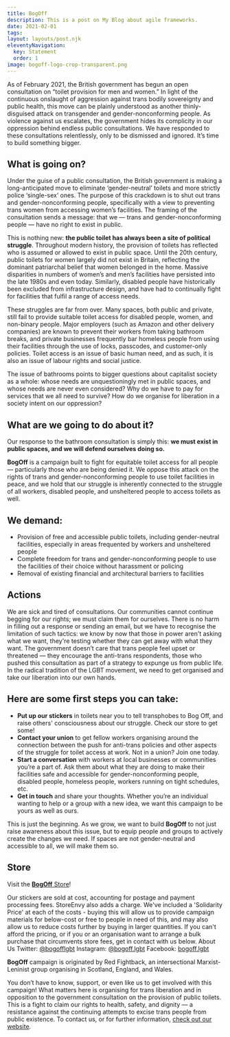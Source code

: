 ```yaml
---
title: BogOff
description: This is a post on My Blog about agile frameworks.
date: 2021-02-01
tags:
layout: layouts/post.njk
eleventyNavigation:
  key: Statement
  order: 1
image: bogoff-logo-crop-transparent.png
---
```


As of February 2021, the British government has begun an open consultation on “toilet provision for men and women.” In light of the continuous onslaught of aggression against trans bodily sovereignty and public health, this move can be plainly understood as another thinly-disguised attack on transgender and gender-nonconforming people. As violence against us escalates, the government hides its complicity in our oppression behind endless public consultations.
We have responded to these consultations relentlessly, only to be dismissed and ignored. It’s time to build something bigger.

## What is going on?

Under the guise of a public consultation, the British government is making a long-anticipated move to eliminate ‘gender-neutral’ toilets and more strictly police ‘single-sex’ ones. The purpose of this crackdown is to shut out trans and gender-nonconforming people, specifically with a view to preventing trans women from accessing women’s facilities. The framing of the consultation sends a message: that we — trans and gender-nonconforming people — have no right to exist in public. 

This is nothing new: **the public toilet has always been a site of political struggle**. Throughout modern history, the provision of toilets has reflected who is assumed or allowed to exist in public space. Until the 20th century, public toilets for women largely did not exist in Britain, reflecting the dominant patriarchal belief that women belonged in the home. Massive disparities in numbers of women’s and men’s facilities have persisted into the late 1980s and even today. Similarly, disabled people have historically been excluded from infrastructure design, and have had to continually fight for facilities that fulfil a range of access needs.

These struggles are far from over. Many spaces, both public and private, still fail to provide suitable toilet access for disabled people, women, and non-binary people. Major employers (such as Amazon and other delivery companies) are known to prevent their workers from taking bathroom breaks, and private businesses frequently bar homeless people from using their facilities through the use of locks, passcodes, and customer-only policies. Toilet access is an issue of basic human need, and as such, it is also an issue of labour rights and social justice.

The issue of bathrooms points to bigger questions about capitalist society as a whole: whose needs are unquestioningly met in public spaces, and whose needs are never even considered? Why do we have to pay for services that we all need to survive? How do we organise for liberation in a society intent on our oppression? 

## What are we going to do about it?

 Our response to the bathroom consultation is simply this: **we must exist in public spaces, and we will defend ourselves doing so.**

<p><strong class="bogoff bo-bog">Bog</strong><strong class="bogoff bo-off">Off</strong> is a campaign built to fight for equitable toilet access for all people — particularly those who are being denied it. We oppose this attack on the rights of trans and gender-nonconforming people to use toilet facilities in peace, and we hold that our struggle is inherently connected to the struggle of all workers, disabled people, and unsheltered people to access toilets as well.</p>

## We demand:

- Provision of free and accessible public toilets, including gender-neutral facilities, especially in areas frequented by workers and unsheltered people
- Complete freedom for trans and gender-nonconforming people to use the facilities of their choice without harassment or policing
- Removal of existing financial and architectural barriers to facilities

## Actions
We are sick and tired of consultations. Our communities cannot continue begging for our rights; we must claim them for ourselves. There is no harm in filling out a response or sending an email, but we have to recognise the limitation of such tactics: we know by now that those in power aren't asking what we want, they're testing whether they can get away with what they want. The government doesn’t care that trans people feel upset or threatened — they encourage the anti-trans respondents, those who pushed this consultation as part of a strategy to expunge us from public life. In the radical tradition of the LGBT movement, we need to get organised and take our liberation into our own hands.

## Here are some first steps you can take:
- **Put up our stickers** in toilets near you to tell transphobes to Bog Off, and raise others' consciousness about our struggle. Check our store to get some!
- **Contact your union** to get fellow workers organising around the connection between the push for anti-trans policies and other aspects of the struggle for toilet access at work. Not in a union? Join one today.
- **Start a conversation** with workers at local businesses or communities you’re a part of. Ask them about what they are doing to make their facilities safe and accessible for gender-nonconforming people, disabled people, homeless people, workers running on tight schedules, etc. 
- **Get in touch** and share your thoughts. Whether you’re an individual wanting to help or a group with a new idea, we want this campaign to be yours as well as ours. 

<p>This is just the beginning. As we grow, we want to build <strong class="bogoff bo-bog">Bog</strong><strong class="bogoff bo-off">Off</strong> to not just raise awareness about this issue, but to equip people and groups to actively create the changes we need. If spaces are not gender-neutral and accessible to all, we will make them so.</p>

## Store
<p>Visit the <a href="https://bogoff.lgbt/store"><strong class="bogoff bo-bog">Bog</strong><strong class="bogoff bo-off">Off</strong> Store</a>!</p>

Our stickers are sold at cost, accounting for postage and payment processing fees. StoreEnvy also adds a charge. We've included a 'Solidarity Price' at each of the costs - buying this will allow us to provide campaign materials for below-cost or free to people in need of this, and may also allow us to reduce costs further by buying in larger quantities. If you can't afford the pricing, or if you or an organisation want to arrange a bulk purchase that circumvents store fees, get in contact with us below.
About Us
Twitter: [@bogofflgbt](https://twitter.com/bogofflgbt)
Instagram: [@bogoff.lgbt](https://instagram.com/bogoff.lgbt)
 Facebook: [bogoff.lgbt](https://www.facebook.com/bogoff.lgbt)

<p><strong class="bogoff bo-bog">Bog</strong><strong class="bogoff bo-off">Off</strong> campaign is originated by Red Fightback, an intersectional Marxist-Leninist group organising in Scotland, England, and Wales.</p>

You don’t have to know, support, or even like us to get involved with this campaign! What matters here is organising for trans liberation and in opposition to the government consultation on the provision of public toilets. This is a fight to claim our rights to health, safety, and dignity — a resistance against the continuing attempts to excise trans people from public existence. 
To contact us, or for further information, [check out our website](https://redfightback.org).
